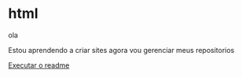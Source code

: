 # html
 ola

 Estou aprendendo a criar sites agora vou gerenciar meus repositorios

 <a href="https://github.com/PauloSousaDev/html/blob/gh-pages/README.md"> Executar o readme </a>
